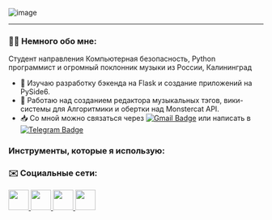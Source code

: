 ![image](https://github.com/L4zzur/L4zzur/assets/66362624/304ccd9c-516a-4d0a-823f-8f7eaf2e2c32)

---

### 👨‍💻 Немного обо мне:
Студент направления Компьютерная безопасность, Python программист и огромный поклонник музыки из России, Калининград
- 🌱 Изучаю разработку бэкенда на Flask и создание приложений на PySide6.
- 🔭 Работаю над созданием редактора музыкальных тэгов, вики-системы для Алгоритмики и обертки над Monstercat API.
- 📥 Со мной можно связаться через [![Gmail Badge](https://img.shields.io/badge/Gmail-red?logo=gmail&logoColor=white)](mailto:popovnikita01@gmail.com) или написать в [![Telegram Badge](https://img.shields.io/badge/L4zzur-lightblue?logo=telegram)](https://t.me/L4zzur)

### Инструменты, которые я использую:


### ✉️ Социальные сети:
<div>
  <a href="https://t.me/L4zzur">
    <img src="https://github.com/L4zzur/L4zzur/assets/66362624/2e98ba98-ec8c-4e88-a822-132fbe72e651" width="40" height="40"/>
  </a>
  <a href="https://vk.com/L4zzur">
    <img src="https://github.com/L4zzur/L4zzur/assets/66362624/0df40081-31d5-47d8-b614-4e7fc13a8f97" width="40" height="40"/>
  </a>
  <a href="https://instagr.am/L4zzur">
    <img src="https://github.com/L4zzur/L4zzur/assets/66362624/c42009e0-9ae3-4c57-8725-559b34bb8fb3" width="40" height="40"/>
  </a>
  <a href="https://spoti.fi/3ysqUa1">
    <img src="https://github.com/L4zzur/L4zzur/assets/66362624/4568993e-f2d8-45d4-89de-35796edc9c02" width="40" height="40"/>
  </a>
</div>
